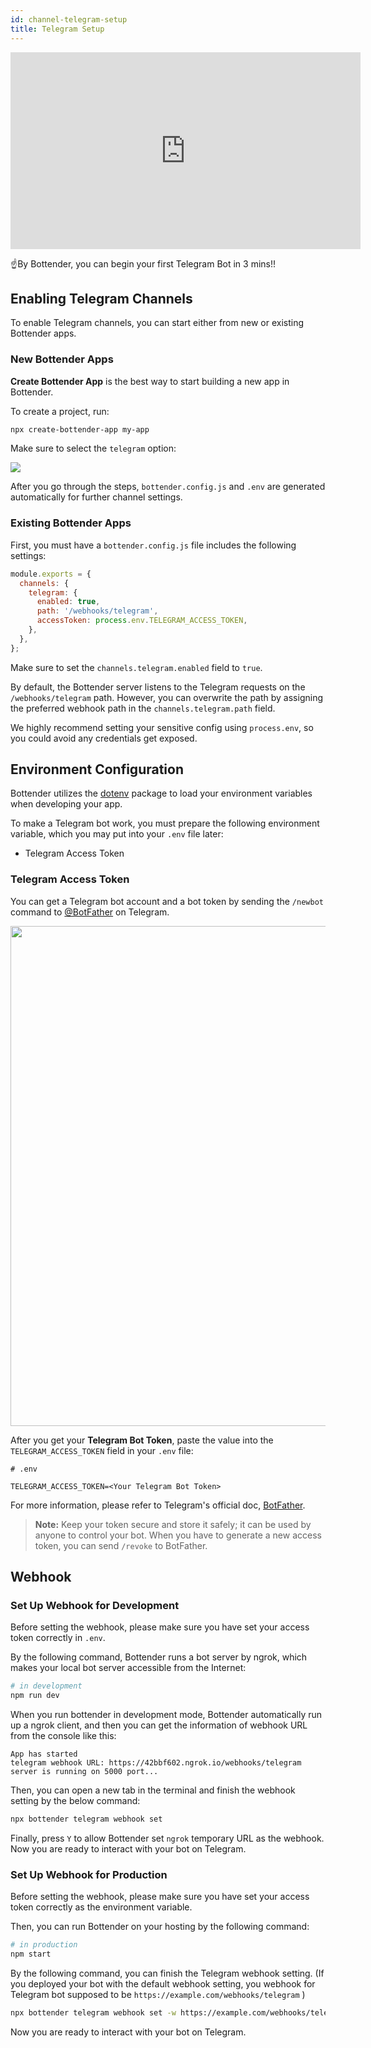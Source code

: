 ```yaml
---
id: channel-telegram-setup
title: Telegram Setup
---
```


<iframe width="560" height="315" src="https://www.youtube.com/embed/h5Mg8gNp8vk" frameborder="0" allow="accelerometer; autoplay; encrypted-media; gyroscope; picture-in-picture" allowfullscreen></iframe>

<br/>

☝️By Bottender, you can begin your first Telegram Bot in 3 mins!!

## Enabling Telegram Channels

To enable Telegram channels, you can start either from new or existing Bottender apps.

### New Bottender Apps

**Create Bottender App** is the best way to start building a new app in Bottender.

To create a project, run:

```sh
npx create-bottender-app my-app
```

Make sure to select the `telegram` option:

![](https://user-images.githubusercontent.com/3382565/67851226-f2b7f200-fb44-11e9-951d-c0050db88ed3.png)

After you go through the steps, `bottender.config.js` and `.env` are generated automatically for further channel settings.

### Existing Bottender Apps

First, you must have a `bottender.config.js` file includes the following settings:

```js
module.exports = {
  channels: {
    telegram: {
      enabled: true,
      path: '/webhooks/telegram',
      accessToken: process.env.TELEGRAM_ACCESS_TOKEN,
    },
  },
};
```

Make sure to set the `channels.telegram.enabled` field to `true`.

By default, the Bottender server listens to the Telegram requests on the `/webhooks/telegram` path. However, you can overwrite the path by assigning the preferred webhook path in the `channels.telegram.path` field.

We highly recommend setting your sensitive config using `process.env`, so you could avoid any credentials get exposed.

## Environment Configuration

Bottender utilizes the [dotenv](https://www.npmjs.com/package/dotenv) package to load your environment variables when developing your app.

To make a Telegram bot work, you must prepare the following environment variable, which you may put into your `.env` file later:

- Telegram Access Token

### Telegram Access Token

You can get a Telegram bot account and a bot token by sending the `/newbot` command to [@BotFather](https://t.me/BotFather) on Telegram.

<p><img width="800px" src="https://user-images.githubusercontent.com/662387/71246889-9312e180-2352-11ea-97da-9a5adc014fda.png"></p>

After you get your **Telegram Bot Token**, paste the value into the `TELEGRAM_ACCESS_TOKEN` field in your `.env` file:

```
# .env

TELEGRAM_ACCESS_TOKEN=<Your Telegram Bot Token>
```

For more information, please refer to Telegram's official doc, [BotFather](https://core.telegram.org/bots#6-botfather).

> **Note:** Keep your token secure and store it safely; it can be used by anyone to control your bot. When you have to generate a new access token, you can send `/revoke` to BotFather.

## Webhook

### Set Up Webhook for Development

Before setting the webhook, please make sure you have set your access token correctly in `.env`.

By the following command, Bottender runs a bot server by ngrok, which makes your local bot server accessible from the Internet:

```sh
# in development
npm run dev
```

When you run bottender in development mode, Bottender automatically run up a ngrok client, and then you can get the information of webhook URL from the console like this:

```
App has started
telegram webhook URL: https://42bbf602.ngrok.io/webhooks/telegram
server is running on 5000 port...
```

Then, you can open a new tab in the terminal and finish the webhook setting by the below command:

```sh
npx bottender telegram webhook set
```

Finally, press `Y` to allow Bottender set `ngrok` temporary URL as the webhook. Now you are ready to interact with your bot on Telegram.

### Set Up Webhook for Production

Before setting the webhook, please make sure you have set your access token correctly as the environment variable.

Then, you can run Bottender on your hosting by the following command:

```sh
# in production
npm start
```

By the following command, you can finish the Telegram webhook setting. (If you deployed your bot with the default webhook setting, you webhook for Telegram bot supposed to be `https://example.com/webhooks/telegram` )

```sh
npx bottender telegram webhook set -w https://example.com/webhooks/telegram
```

Now you are ready to interact with your bot on Telegram.

